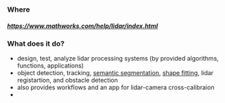 ### Where
##### https://www.mathworks.com/help/lidar/index.html

### What does it do?
* design, test, analyze lidar processing systems (by provided algorithms, functions, applications)
* object detection, tracking, [semantic segmentation](https://github.com/Coop-de-gra/SLAM-Project/blob/main/Ref/Vocabulary_&_Terms/semantic_segmentation.md), [shape fitting](https://github.com/Coop-de-gra/SLAM-Project/blob/main/Ref/Vocabulary_&_Terms/shape_fitting.md), lidar registartion, and obstacle detection
* also provides workflows and an app for lidar-camera cross-calibraion
* 
